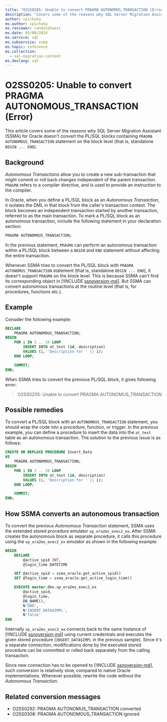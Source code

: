 ```yaml
---
title: "O2SS0205: Unable to convert PRAGMA AUTONOMUS_TRANSACTION (Error)"
description: "Covers some of the reasons why SQL Server Migration Assistant (SSMA) for Oracle does not convert the PL/SQL blocks containing PRAGMA AUTONOMOUS_TRANSACTION statement on the block level (i.e. standalone BEGIN ... END)."
author: cpichuka
ms.author: cpichuka
ms.reviewer: randolphwest
ms.date: 05/08/2024
ms.service: sql
ms.subservice: ssma
ms.topic: reference
ms.collection:
  - sql-migration-content
ms.devlang: sql
---
```


# O2SS0205: Unable to convert PRAGMA AUTONOMOUS_TRANSACTION (Error)

This article covers some of the reasons why SQL Server Migration Assistant (SSMA) for Oracle doesn't convert the PL/SQL blocks containing `PRAGMA AUTONOMOUS_TRANSACTION` statement on the block level (that is, standalone `BEGIN ... END`).

## Background

*Autonomous Transactions* allow you to create a new sub-transaction that might commit or roll back changes independent of the parent transaction. `PRAGMA` refers to a compiler directive, and is used to provide an instruction to the compiler.

In Oracle, when you define a PL/SQL block as an *Autonomous Transaction*, it isolates the DML in that block from the caller's transaction context. The block becomes an independent transaction started by another transaction, referred to as the main transaction. To mark a PL/SQL block as an autonomous transaction, include the following statement in your declaration section:

```sql
PRAGMA AUTONOMOUS_TRANSACTION;
```

In the previous statement, `PRAGMA` can perform an autonomous transaction within a PL/SQL block between a `BEGIN` and `END` statement without affecting the entire transaction.

Whenever SSMA tries to convert the PL/SQL block with `PRAGMA AUTONOMUS_TRANSACTION` statement (that is, standalone `BEGIN ... END`), it doesn't support `PRAGMA` on the block level. This is because SSMA can't find its corresponding object in [!INCLUDE [ssnoversion-md](../../../includes/ssnoversion-md.md)]. But SSMA can convert autonomous transactions at the routine level (that is, for procedures, functions etc.).

## Example

Consider the following example:

```sql
DECLARE
    PRAGMA AUTONOMOUS_TRANSACTION;
BEGIN
    FOR i IN 3 .. 10 LOOP
        INSERT INTO at_test (id, description)
        VALUES (i, 'Description for ' || i);
    END LOOP;

    COMMIT;
END;
```

When SSMA tries to convert the previous PL/SQL block, it gives following error:

> O2SS0205: Unable to convert PRAGMA AUTONOMUS_TRANSACTION

## Possible remedies

To convert a PL/SQL block with an `AUTONOMOUS_TRANSACTION` statement, you should wrap the code into a procedure, function, or trigger. In the previous example, you can define a procedure to insert the data into the `at_test` table as an autonomous transaction. The solution to the previous issue is as follows:

```sql
CREATE OR REPLACE PROCEDURE Insert_Data
AS
    PRAGMA AUTONOMOUS_TRANSACTION;
BEGIN
    FOR i IN 3 .. 10 LOOP
        INSERT INTO at_test (id, description)
        VALUES (i, 'Description for ' || i);
    END LOOP;

    COMMIT;
END;
```

## How SSMA converts an autonomous transaction

To convert the previous *Autonomous Transaction* statement, SSMA uses the extended stored procedure emulator `xp_ora2ms_exec2_ex`. After SSMA creates the autonomous block as separate procedure, it calls this procedure using the `xp_ora2ms_exec2_ex` emulator as shown in the following example.

```sql
BEGIN
    DECLARE
        @active_spid INT,
        @login_time DATETIME

    SET @active_spid = ssma_oracle.get_active_spid()
    SET @login_time = ssma_oracle.get_active_login_time()

    EXECUTE master.dbo.xp_ora2ms_exec2_ex
        @active_spid,
        @login_time,
        DB_NAME(),
        N'DBO',
        N'INSERT_DATA$IMPL',
        N'false'
END
```

Internally `xp_ora2ms_exec2_ex` connects back to the same instance of [!INCLUDE [ssnoversion-md](../../../includes/ssnoversion-md.md)] using current credentials and executes the given stored procedure (`INSERT_DATA$IMPL` in the previous sample). Since it's a separate connection, modifications done by the executed stored procedure can be committed or rolled back separately from the calling transaction.

Since new connection has to be opened to [!INCLUDE [ssnoversion-md](../../../includes/ssnoversion-md.md)], such conversion is relatively slow, compared to native Oracle implementations. Whenever possible, rewrite the code without the *Autonomous Transaction*.

## Related conversion messages

- O2SS0292: PRAGMA AUTONOMUS_TRANSACTION converted
- O2SS0308: PRAGMA AUTONOMOUS_TRANSACTION ignored
